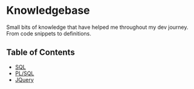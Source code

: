 # Knowledgebase
Small bits of knowledge that have helped me throughout my dev journey. From code snippets to definitions.

## Table of Contents
- [SQL](https://github.com/mariocd10/knowledgebase/tree/master/SQL)
- [PL/SQL]()
- [JQuery]()

